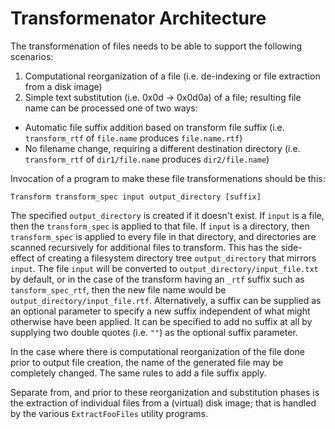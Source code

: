 # Transformenator Architecture

The transformenation of files needs to be able to support the following scenarios:

1. Computational reorganization of a file (i.e. de-indexing or file extraction from a disk image)
2. Simple text substitution (i.e. 0x0d -> 0x0d0a) of a file; resulting file name can be processed one of two ways:
  - Automatic file suffix addition based on transform file suffix (i.e. `transform_rtf` of `file.name` produces `file.name.rtf`)
  - No filename change, requiring a different destination directory (i.e. `transform_rtf` of `dir1/file.name` produces `dir2/file.name`)

Invocation of a program to make these file transformenations should be this:
``` 
Transform transform_spec input output_directory [suffix]
```
The specified `output_directory` is created if it doesn't exist.
If `input` is a file, then the `transform_spec` is applied to that file.  If `input` is a directory, then `transform_spec` is applied to every file in that directory, and directories are scanned recursively for additional files to transform.  This has the side-effect of creating a filesystem directory tree `output_directory` that mirrors `input`.
The file `input` will be converted to `output_directory/input_file.txt` by default, or in the case of the transform having an `_rtf`
suffix such as `tansform_spec_rtf`, then the new file name would be `output_directory/input_file.rtf`.
Alternatively, a suffix can be supplied as an optional parameter to specify a new suffix independent of what might otherwise have been applied.
It can be specified to add no suffix at all by supplying two double quotes (i.e. `""`) as the optional suffix parameter. 

In the case where there is computational reorganization of the file done prior to output file creation, the name of the
generated file may be completely changed.
The same rules to add a file suffix apply.

Separate from, and prior to these reorganization and substitution phases is the extraction of individual files from a (virtual) disk image;
that is handled by the various `ExtractFooFiles` utility programs.  
